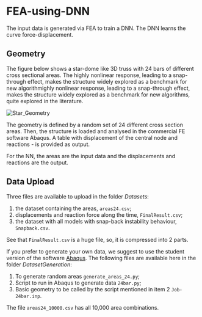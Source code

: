 # FEA-using-DNN
The input data is generated via FEA to train a DNN. The DNN learns the curve force-displacement.

## Geometry

The figure below shows a star-dome like 3D truss with 24 bars of different cross sectional areas.  The highly nonlinear response, leading to a snap-through effect, makes the structure widely explored as a benchmark for new algorithmighly nonlinear response, leading to a snap-through effect, makes the structure widely explored as a benchmark for new algorithms, quite explored in the literature.

![Star_Geometry](https://user-images.githubusercontent.com/47003542/106145665-94692d00-6154-11eb-93bf-7429f30e523a.png)

The geometry is defined by a random set of 24 different cross section areas. Then, the structure is loaded and analysed in the commercial FE software Abaqus. A table with displacement of the central node and reactions - is provided as output.

For the NN, the areas are the input data and the displacements  and reactions are the output.

## Data Upload

Three files are available to upload in the folder *Datasets*:
1. the dataset containing the areas, `areas24.csv`;
2. displacements and reaction force along the time, `FinalResult.csv`;
3. the dataset with all models with snap-back instability behaviour,  `Snapback.csv`.

See that `FinalResult.csv` is a huge file, so, it is compressed into 2 parts.

If you prefer to generate your own data, we suggest to use the student version of the software [Abaqus](https://edu.3ds.com/en/software/abaqus-student-edition). The following files are available here in the folder *DatasetGeneration*:
 1. To generate random areas `generate_areas_24.py`;
 2. Script to run in Abaqus to generate data `24bar.py`;
 3. Basic geometry to be called by the script mentioned in item 2 `Job-24bar.inp`.

The file `areas24_10000.csv` has all 10,000 area combinations. 
